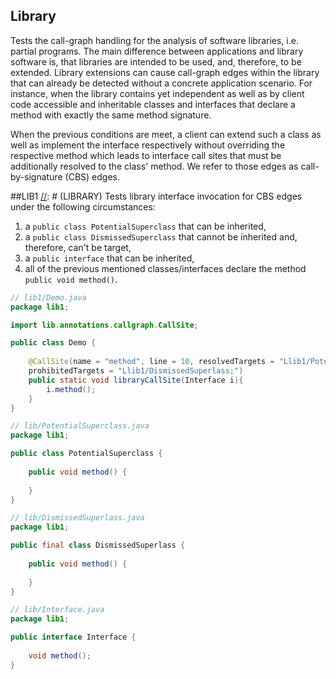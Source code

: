 ## Library
Tests the call-graph handling for the analysis of software libraries, i.e. partial programs. The main
difference between applications and library software is, that libraries are intended to be used, and,
therefore, to be extended. Library extensions can cause call-graph edges within the library that can
already be detected without a concrete application scenario. For instance, when the library contains yet
independent as well as by client code accessible and inheritable classes and interfaces that declare
a method with exactly the same method signature.
 
When the previous conditions are meet, a client can extend such a class as well as implement the
interface respectively without overriding the respective method which leads to interface call sites
that must be additionally resolved to the class' method. We refer to those edges as call-by-signature
(CBS) edges. 

##LIB1
[//]: # (LIBRARY)
Tests library interface invocation for CBS edges under the following circumstances:
1) a ```public class PotentialSuperclass``` that can be inherited,
2) a ```public class DismissedSuperclass``` that cannot be inherited and, therefore, can't be target,
3) a ```public interface``` that can be inherited,
4) all of the previous mentioned classes/interfaces declare the method ```public void method()```. 
```java
// lib1/Demo.java
package lib1;

import lib.annotations.callgraph.CallSite;

public class Demo {
    
    @CallSite(name = "method", line = 10, resolvedTargets = "Llib1/PotentialSuperclass;",
    prohibitedTargets = "Llib1/DismissedSuperlass;")
    public static void libraryCallSite(Interface i){
        i.method();
    }
}
```
```java
// lib/PotentialSuperclass.java
package lib1;

public class PotentialSuperclass {
    
    public void method() {
        
    }
}
```
```java
// lib/DismissedSuperlass.java
package lib1;

public final class DismissedSuperlass {
    
    public void method() {
        
    }
}
```
```java
// lib/Interface.java
package lib1;

public interface Interface {
    
    void method();
}
```
[//]: # (END)